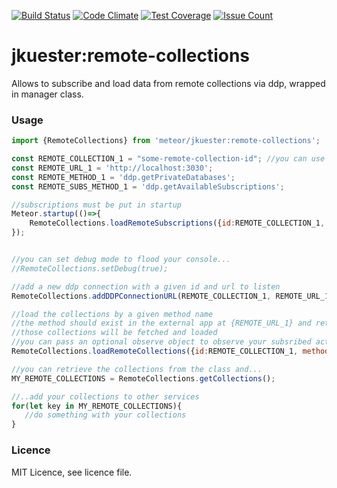 [![Build Status](https://travis-ci.org/jankapunkt/meteor-remote-collections.svg?branch=master)](https://travis-ci.org/jankapunkt/meteor-remote-collections)
[![Code Climate](https://codeclimate.com/github/jankapunkt/meteor-remote-collections/badges/gpa.svg)](https://codeclimate.com/github/jankapunkt/meteor-remote-collections)
[![Test Coverage](https://codeclimate.com/github/jankapunkt/meteor-remote-collections/badges/coverage.svg)](https://codeclimate.com/github/jankapunkt/meteor-remote-collections/coverage)
[![Issue Count](https://codeclimate.com/github/jankapunkt/meteor-remote-collections/badges/issue_count.svg)](https://codeclimate.com/github/jankapunkt/meteor-remote-collections)

# jkuester:remote-collections

Allows to subscribe and load data from remote collections via ddp, wrapped in manager class.

### Usage

```javascript
import {RemoteCollections} from 'meteor/jkuester:remote-collections';

const REMOTE_COLLECTION_1 = "some-remote-collection-id"; //you can use a hash fct if you want
const REMOTE_URL_1 = 'http://localhost:3030';
const REMOTE_METHOD_1 = 'ddp.getPrivateDatabases';
const REMOTE_SUBS_METHOD_1 = 'ddp.getAvailableSubscriptions';

//subscriptions must be put in startup
Meteor.startup(()=>{
    RemoteCollections.loadRemoteSubscriptions({id:REMOTE_COLLECTION_1, method:REMOTE_SUBS_METHOD_1});
});


//you can set debug mode to flood your console...
//RemoteCollections.setDebug(true);

//add a new ddp connection with a given id and url to listen
RemoteCollections.addDDPConnectionURL(REMOTE_COLLECTION_1, REMOTE_URL_1);

//load the collections by a given method name
//the method should exist in the external app at {REMOTE_URL_1} and return a list of collection names
//those collections will be fetched and loaded
//you can pass an optional observe object to observe your subsribed actions on the external db
RemoteCollections.loadRemoteCollections({id:REMOTE_COLLECTION_1, method:REMOTE_METHOD_1, observe:{}});

//you can retrieve the collections from the class and...
MY_REMOTE_COLLECTIONS = RemoteCollections.getCollections();

//..add your collections to other services
for(let key in MY_REMOTE_COLLECTIONS){
   //do something with your collections
}

```

### Licence

MIT Licence, see licence file.